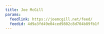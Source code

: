 ```yaml
---
title: Joe McGill
params:
  feedlink: https://joemcgill.net/feed/
  feedid: 4d9a3fd49e04ced9802c8d704b89fb1f
---
```

